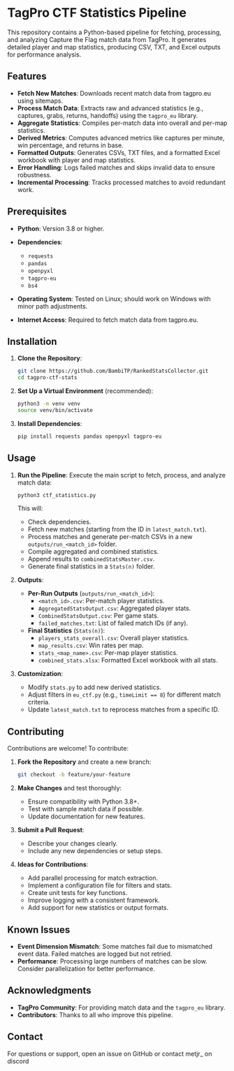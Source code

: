 # TagPro CTF Statistics Pipeline

This repository contains a Python-based pipeline for fetching, processing, and analyzing Capture the Flag match data from TagPro. It generates detailed player and map statistics, producing CSV, TXT, and Excel outputs for performance analysis.

## Features

- **Fetch New Matches**: Downloads recent match data from tagpro.eu using sitemaps.
- **Process Match Data**: Extracts raw and advanced statistics (e.g., captures, grabs, returns, handoffs) using the `tagpro_eu` library.
- **Aggregate Statistics**: Compiles per-match data into overall and per-map statistics.
- **Derived Metrics**: Computes advanced metrics like captures per minute, win percentage, and returns in base.
- **Formatted Outputs**: Generates CSVs, TXT files, and a formatted Excel workbook with player and map statistics.
- **Error Handling**: Logs failed matches and skips invalid data to ensure robustness.
- **Incremental Processing**: Tracks processed matches to avoid redundant work.

## Prerequisites

- **Python**: Version 3.8 or higher.
- **Dependencies**:
  - `requests`
  - `pandas`
  - `openpyxl`
  - `tagpro-eu`
  - `bs4`

- **Operating System**: Tested on Linux; should work on Windows with minor path adjustments.
- **Internet Access**: Required to fetch match data from tagpro.eu.

## Installation

1. **Clone the Repository**:

   ```bash
   git clone https://github.com/BambiTP/RankedStatsCollector.git
   cd tagpro-ctf-stats
   ```

2. **Set Up a Virtual Environment** (recommended):

   ```bash
   python3 -m venv venv
   source venv/bin/activate
   ```

3. **Install Dependencies**:

   ```bash
   pip install requests pandas openpyxl tagpro-eu
   ```

## Usage

1. **Run the Pipeline**: Execute the main script to fetch, process, and analyze match data:

   ```bash
   python3 ctf_statistics.py
   ```

   This will:

   - Check dependencies.
   - Fetch new matches (starting from the ID in `latest_match.txt`).
   - Process matches and generate per-match CSVs in a new `outputs/run_<match_id>` folder.
   - Compile aggregated and combined statistics.
   - Append results to `combinedStatsMaster.csv`.
   - Generate final statistics in a `Stats(n)` folder.

2. **Outputs**:

   - **Per-Run Outputs** (`outputs/run_<match_id>`):
     - `<match_id>.csv`: Per-match player statistics.
     - `AggregatedStatsOutput.csv`: Aggregated player stats.
     - `CombinedStatsOutput.csv`: Per game stats.
     - `failed_matches.txt`: List of failed match IDs (if any).
   - **Final Statistics** (`Stats(n)`):
     - `players_stats_overall.csv`: Overall player statistics.
     - `map_results.csv`: Win rates per map.
     - `stats_<map_name>.csv`: Per-map player statistics.
     - `combined_stats.xlsx`: Formatted Excel workbook with all stats.

3. **Customization**:

   - Modify `stats.py` to add new derived statistics.
   - Adjust filters in `eu_ctf.py` (e.g., `timeLimit == 8`) for different match criteria.
   - Update `latest_match.txt` to reprocess matches from a specific ID.

## Contributing

Contributions are welcome! To contribute:

1. **Fork the Repository** and create a new branch:

   ```bash
   git checkout -b feature/your-feature
   ```

2. **Make Changes** and test thoroughly:

   - Ensure compatibility with Python 3.8+.
   - Test with sample match data if possible.
   - Update documentation for new features.

3. **Submit a Pull Request**:

   - Describe your changes clearly.
   - Include any new dependencies or setup steps.

4. **Ideas for Contributions**:

   - Add parallel processing for match extraction.
   - Implement a configuration file for filters and stats.
   - Create unit tests for key functions.
   - Improve logging with a consistent framework.
   - Add support for new statistics or output formats.

## Known Issues
- **Event Dimension Mismatch**: Some matches fail due to mismatched event data. Failed matches are logged but not retried.
- **Performance**: Processing large numbers of matches can be slow. Consider parallelization for better performance.

## Acknowledgments

- **TagPro Community**: For providing match data and the `tagpro_eu` library.
- **Contributors**: Thanks to all who improve this pipeline.

## Contact

For questions or support, open an issue on GitHub or contact metjr_ on discord
